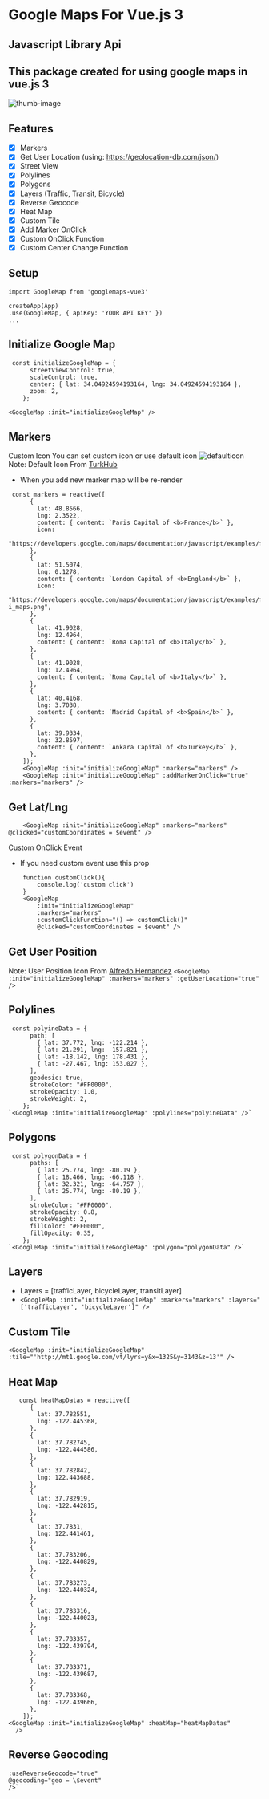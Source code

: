 # Google Maps For Vue.js 3

## Javascript Library Api

## This package created for using google maps in vue.js 3

![thumb-image](https://i.hizliresim.com/rYU7Gg.png)

## Features

- [x] Markers
- [x] Get User Location (using: https://geolocation-db.com/json/)
- [x] Street View
- [x] Polylines
- [x] Polygons
- [x] Layers (Traffic, Transit, Bicycle)
- [x] Reverse Geocode
- [x] Heat Map
- [x] Custom Tile
- [x] Add Marker OnClick
- [x] Custom OnClick Function
- [x] Custom Center Change Function

## Setup

```
import GoogleMap from 'googlemaps-vue3'

createApp(App)
.use(GoogleMap, { apiKey: 'YOUR API KEY' })
...

```

## Initialize Google Map

```
 const initializeGoogleMap = {
      streetViewControl: true,
      scaleControl: true,
      center: { lat: 34.04924594193164, lng: 34.04924594193164 },
      zoom: 2,
    };

<GoogleMap :init="initializeGoogleMap" />
```

## Markers

Custom Icon
You can set custom icon or use default icon ![defaulticon](https://i.hizliresim.com/dX9CHa.png)
Note: Default Icon From [TurkHub](https://www.flaticon.com/authors/turkkub)

- When you add new marker map will be re-render

```
 const markers = reactive([
      {
        lat: 48.8566,
        lng: 2.3522,
        content: { content: `Paris Capital of <b>France</b>` },
        icon:
          "https://developers.google.com/maps/documentation/javascript/examples/full/images/parking_lot_maps.png",
      },
      {
        lat: 51.5074,
        lng: 0.1278,
        content: { content: `London Capital of <b>England</b>` },
        icon:
          "https://developers.google.com/maps/documentation/javascript/examples/full/images/info-i_maps.png",
      },
      {
        lat: 41.9028,
        lng: 12.4964,
        content: { content: `Roma Capital of <b>Italy</b>` },
      },
      {
        lat: 41.9028,
        lng: 12.4964,
        content: { content: `Roma Capital of <b>Italy</b>` },
      },
      {
        lat: 40.4168,
        lng: 3.7038,
        content: { content: `Madrid Capital of <b>Spain</b>` },
      },
      {
        lat: 39.9334,
        lng: 32.8597,
        content: { content: `Ankara Capital of <b>Turkey</b>` },
      },
    ]);
    <GoogleMap :init="initializeGoogleMap" :markers="markers" />
    <GoogleMap :init="initializeGoogleMap" :addMarkerOnClick="true" :markers="markers" />
```

## Get Lat/Lng

```
    <GoogleMap :init="initializeGoogleMap" :markers="markers" @clicked="customCoordinates = $event" />
```

Custom OnClick Event

- If you need custom event use this prop

```
    function customClick(){
        console.log('custom click')
    }
    <GoogleMap
        :init="initializeGoogleMap"
        :markers="markers"
        :customClickFunction="() => customClick()"
        @clicked="customCoordinates = $event" />

```

## Get User Position

Note: User Position Icon From [Alfredo Hernandez](https://www.flaticon.com/authors/alfredo-hernandez)
`<GoogleMap :init="initializeGoogleMap" :markers="markers" :getUserLocation="true" />`

## Polylines

```
 const polyineData = {
      path: [
        { lat: 37.772, lng: -122.214 },
        { lat: 21.291, lng: -157.821 },
        { lat: -18.142, lng: 178.431 },
        { lat: -27.467, lng: 153.027 },
      ],
      geodesic: true,
      strokeColor: "#FF0000",
      strokeOpacity: 1.0,
      strokeWeight: 2,
    };
`<GoogleMap :init="initializeGoogleMap" :polylines="polyineData" />`

```

## Polygons

```
 const polygonData = {
      paths: [
        { lat: 25.774, lng: -80.19 },
        { lat: 18.466, lng: -66.118 },
        { lat: 32.321, lng: -64.757 },
        { lat: 25.774, lng: -80.19 },
      ],
      strokeColor: "#FF0000",
      strokeOpacity: 0.8,
      strokeWeight: 2,
      fillColor: "#FF0000",
      fillOpacity: 0.35,
    };
`<GoogleMap :init="initializeGoogleMap" :polygon="polygonData" />`

```

## Layers

- Layers = [trafficLayer, bicycleLayer, transitLayer]
- `<GoogleMap :init="initializeGoogleMap" :markers="markers" :layers="['trafficLayer', 'bicycleLayer']" />`

## Custom Tile

`<GoogleMap :init="initializeGoogleMap" :tile="'http://mt1.google.com/vt/lyrs=y&x=1325&y=3143&z=13'" />`

## Heat Map

```
   const heatMapDatas = reactive([
      {
        lat: 37.782551,
        lng: -122.445368,
      },
      {
        lat: 37.782745,
        lng: -122.444586,
      },
      {
        lat: 37.782842,
        lng: 122.443688,
      },
      {
        lat: 37.782919,
        lng: -122.442815,
      },
      {
        lat: 37.7831,
        lng: 122.441461,
      },
      {
        lat: 37.783206,
        lng: -122.440829,
      },
      {
        lat: 37.783273,
        lng: -122.440324,
      },
      {
        lat: 37.783316,
        lng: -122.440023,
      },
      {
        lat: 37.783357,
        lng: -122.439794,
      },
      {
        lat: 37.783371,
        lng: -122.439687,
      },
      {
        lat: 37.783368,
        lng: -122.439666,
      },
    ]);
<GoogleMap :init="initializeGoogleMap" :heatMap="heatMapDatas"
  />

```

## Reverse Geocoding

```<GoogleMap :init="initializeGoogleMap"
:useReverseGeocode="true"
@geocoding="geo = \$event"
/>`
```
